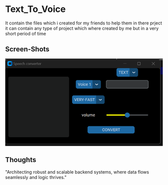 # Text_To_Voice
<p>
It contain the files which i created for my friends to help them in there prject it can contain any type of project which where created by me but in a very short period of time
</p>
<h2><b>Screen-Shots</b></h2>
<p align="center">
<img src="images/sc.png">
</p>
<h2><b>Thoughts</b></h2>
<footer>
  <p>
    "Architecting robust and scalable backend systems, where data flows seamlessly and logic thrives."
  </p>
</footer>
